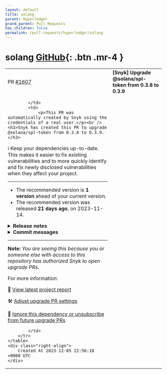 ```yaml
---
layout: default
title: solang
parent: Hyperledger
grand_parent: Pull Requests
has_children: false
permalink: /pull-requests/hyperledger/solang
---
```


# solang <span class="fs-3 right-align">[GitHub](https://github.com/hyperledger/solang){: .btn .mr-4 }</span>


<div>
    <table>
        <tr>
            <td>
                PR <a href="https://github.com/hyperledger/solang/pull/1607" class=".btn">#1607</a>
            </td>
            <td>
                <b>
                    [Snyk] Upgrade @solana/spl-token from 0.3.8 to 0.3.9
                </b>
            </td>
        </tr>
        <tr>
            <td>
                
            </td>
            <td>
                <p>This PR was automatically created by Snyk using the credentials of a real user.</p><br /><h3>Snyk has created this PR to upgrade @solana/spl-token from 0.3.8 to 0.3.9.</h3>

:information_source: Keep your dependencies up-to-date. This makes it easier to fix existing vulnerabilities and to more quickly identify and fix newly disclosed vulnerabilities when they affect your project.
<hr/>

- The recommended version is **1 version** ahead of your current version.
- The recommended version was released **21 days ago**, on 2023-11-14.


<details>
<summary><b>Release notes</b></summary>
<br/>
  <details>
    <summary>Package name: <b>@solana/spl-token</b></summary>
    <ul>
      <li>
        <b>0.3.9</b> - <a href="https://snyk.io/redirect/github/solana-labs/solana-program-library/releases/tag/token-js-v0.3.9">2023-11-14</a></br><p>Introduces support for new Token2022 extension functionality:</p>
<ul>
<li><code>TransferHook</code> extension:
<ul>
<li>Account data seed configurations for account resolution (<a class="issue-link js-issue-link" data-error-text="Failed to load title" data-id="1990587155" data-permission-text="Title is private" data-url="https://github.com/solana-labs/solana-program-library/issues/5815" data-hovercard-type="pull_request" data-hovercard-url="/solana-labs/solana-program-library/pull/5815/hovercard" href="https://snyk.io/redirect/github/solana-labs/solana-program-library/pull/5815">#5815</a>)</li>
<li>Account meta de-escalation checks when adding extra metas to instructions (<a class="issue-link js-issue-link" data-error-text="Failed to load title" data-id="1990587339" data-permission-text="Title is private" data-url="https://github.com/solana-labs/solana-program-library/issues/5816" data-hovercard-type="pull_request" data-hovercard-url="/solana-labs/solana-program-library/pull/5816/hovercard" href="https://snyk.io/redirect/github/solana-labs/solana-program-library/pull/5816">#5816</a>)</li>
<li>Accounts list ordering ensured to match Rust offchain implementation (<a class="issue-link js-issue-link" data-error-text="Failed to load title" data-id="1990587490" data-permission-text="Title is private" data-url="https://github.com/solana-labs/solana-program-library/issues/5817" data-hovercard-type="pull_request" data-hovercard-url="/solana-labs/solana-program-library/pull/5817/hovercard" href="https://snyk.io/redirect/github/solana-labs/solana-program-library/pull/5817">#5817</a>)</li>
</ul>
</li>
<li><code>MetadataPointer</code> extension:
<ul>
<li>Adds the <code>MetadataPointer</code> extension to the library's extension support (<a class="issue-link js-issue-link" data-error-text="Failed to load title" data-id="1988811179" data-permission-text="Title is private" data-url="https://github.com/solana-labs/solana-program-library/issues/5805" data-hovercard-type="pull_request" data-hovercard-url="/solana-labs/solana-program-library/pull/5805/hovercard" href="https://snyk.io/redirect/github/solana-labs/solana-program-library/pull/5805">#5805</a>)</li>
</ul>
</li>
</ul>
<p>Thanks for the contributions, <a class="user-mention notranslate" data-hovercard-type="user" data-hovercard-url="/users/mistersimon/hovercard" data-octo-click="hovercard-link-click" data-octo-dimensions="link_type:self" href="https://snyk.io/redirect/github/mistersimon">@ mistersimon</a> !</p>
      </li>
      <li>
        <b>0.3.8</b> - 2023-06-01
      </li>
    </ul>
    from <a href="https://snyk.io/redirect/github/solana-labs/solana-program-library/releases">@solana/spl-token GitHub release notes</a>
  </details>
</details>


<details>
  <summary><b>Commit messages</b></summary>
  </br>
  <details>
    <summary>Package name: <b>@solana/spl-token</b></summary>
    <ul>
      <li><a href="https://snyk.io/redirect/github/solana-labs/solana-program-library/commit/a1404b34675945b34873b190d52963f105581d9d">a1404b3</a> [token js]: bump version (#5813)</li>
      <li><a href="https://snyk.io/redirect/github/solana-labs/solana-program-library/commit/ce3e4fc9a0d0f27cd3874038aa560c63594813b7">ce3e4fc</a> build(deps): bump @ solana/codecs-numbers from 2.0.0-experimental.398c396 to 2.0.0-experimental.7123512 (#5831)</li>
      <li><a href="https://snyk.io/redirect/github/solana-labs/solana-program-library/commit/a862ec1b40ce865b5514da9f5e4c81724bda25da">a862ec1</a> build(deps): bump @ solana/options from 2.0.0-experimental.398c396 to 2.0.0-experimental.7123512 (#5826)</li>
      <li><a href="https://snyk.io/redirect/github/solana-labs/solana-program-library/commit/906d4964f42ef5d1754416a1415b218b9bce3ca9">906d496</a> build(deps): bump @ solana/codecs-core from 2.0.0-experimental.398c396 to 2.0.0-experimental.7123512 (#5823)</li>
      <li><a href="https://snyk.io/redirect/github/solana-labs/solana-program-library/commit/26fded0ef3184d80ee34959f445f017f755f74ad">26fded0</a> build(deps-dev): bump @ typescript-eslint/eslint-plugin from 6.10.0 to 6.11.0 (#5828)</li>
      <li><a href="https://snyk.io/redirect/github/solana-labs/solana-program-library/commit/0047bd2fadf7ba71ee6f2a7b932f94d9fce1717b">0047bd2</a> build(deps-dev): bump prettier from 3.0.3 to 3.1.0 (#5827)</li>
      <li><a href="https://snyk.io/redirect/github/solana-labs/solana-program-library/commit/69de0acecdb0f54bffdd70fe344f8eca2c2f0f7f">69de0ac</a> build(deps-dev): bump tsx from 3.14.0 to 4.1.2 (#5825)</li>
      <li><a href="https://snyk.io/redirect/github/solana-labs/solana-program-library/commit/6a27f96aaece3a87f66b885e56f8b266ccb77f99">6a27f96</a> dependabot: Fix time format to add leading 0 (#5822)</li>
      <li><a href="https://snyk.io/redirect/github/solana-labs/solana-program-library/commit/2b30a1b250b89fcb21bf1323e002bc32c590ddd8">2b30a1b</a> [token js]: transfer-hook: align key pushing flow with Rust helpers</li>
      <li><a href="https://snyk.io/redirect/github/solana-labs/solana-program-library/commit/1b89c06f57fd3ae43ae9259c4a2a805aca4703f5">1b89c06</a> [token js]: transfer-hook: add account meta de-escalation</li>
      <li><a href="https://snyk.io/redirect/github/solana-labs/solana-program-library/commit/7b3fef16a4e6ee95fd01b26bc19747f76b19ec7d">7b3fef1</a> [token js]: transfer-hook: add support for account data seeds</li>
      <li><a href="https://snyk.io/redirect/github/solana-labs/solana-program-library/commit/7a4af0a9e67e605bfadffd351cb0a489dae87e9b">7a4af0a</a> js: Add top-level package.json and turbo build (#5819)</li>
      <li><a href="https://snyk.io/redirect/github/solana-labs/solana-program-library/commit/2c1480c52933a22a5c6ed80c781b4067efe51486">2c1480c</a> build(deps): bump proptest from 1.3.1 to 1.4.0 (#5812)</li>
      <li><a href="https://snyk.io/redirect/github/solana-labs/solana-program-library/commit/c94eeec63bdada46453eb46d0e7add4c504b1799">c94eeec</a> token-cli: Refactor tests out of &#x60;main.rs&#x60; (#5804)</li>
      <li><a href="https://snyk.io/redirect/github/solana-labs/solana-program-library/commit/6ac9c28e3a77c9ec5cbcf56cca2226d140822ae8">6ac9c28</a> token-cli: Make update confidential accept multiple args (#5814)</li>
      <li><a href="https://snyk.io/redirect/github/solana-labs/solana-program-library/commit/20f27e2fb68aff98040d3a13e0fa559c7177b0a3">20f27e2</a> token 2022: add metadata pointer extension to js @ solana/spl-token client (#5805)</li>
      <li><a href="https://snyk.io/redirect/github/solana-labs/solana-program-library/commit/6fe3c15a63c0503991514baec90bf30923a30ed6">6fe3c15</a> docs: Fix typos (#5808)</li>
      <li><a href="https://snyk.io/redirect/github/solana-labs/solana-program-library/commit/b1ba6493fb49a89fcbb0abcf0b5f05694a8bf7d1">b1ba649</a> single-pool-js: remove unnecessary deps (#5801)</li>
      <li><a href="https://snyk.io/redirect/github/solana-labs/solana-program-library/commit/f542e00a8905eaf3f55dea1c08ca4787138e1788">f542e00</a> README: Use commit hashes for audits (#5799)</li>
      <li><a href="https://snyk.io/redirect/github/solana-labs/solana-program-library/commit/e6af88751ce3cae4014a311c1ae327b843af10de">e6af887</a> build(deps): bump tokio from 1.33.0 to 1.34.0 (#5800)</li>
      <li><a href="https://snyk.io/redirect/github/solana-labs/solana-program-library/commit/6ed7254d1a578ffbc2b091d28cb92b25e7cc511d">6ed7254</a> stake-pool: Allow mints with confidential transfer fee (#5610)</li>
      <li><a href="https://snyk.io/redirect/github/solana-labs/solana-program-library/commit/1194694fcb312963ca48b81e530a138200caefa5">1194694</a> single-pool-js: bump version</li>
      <li><a href="https://snyk.io/redirect/github/solana-labs/solana-program-library/commit/80adefd344a9082bd75a5f60e7de45f8a451ad6c">80adefd</a> single-pool: update docs with examples (#5414)</li>
      <li><a href="https://snyk.io/redirect/github/solana-labs/solana-program-library/commit/fddc4f43622a10ab7caec1a2b9b14f7572cb7697">fddc4f4</a> build(deps): bump superstruct from 0.14.2 to 1.0.3 in /stake-pool/js (#5793)</li>
    </ul>

   <a href="https://snyk.io/redirect/github/solana-labs/solana-program-library/compare/8f9c33b3a04250938a573809cd9dfdb698025972...a1404b34675945b34873b190d52963f105581d9d">Compare</a>
  </details>
</details>
<hr/>

**Note:** *You are seeing this because you or someone else with access to this repository has authorized Snyk to open upgrade PRs.*

For more information:  <img src="https://api.segment.io/v1/pixel/track?data=eyJ3cml0ZUtleSI6InJyWmxZcEdHY2RyTHZsb0lYd0dUcVg4WkFRTnNCOUEwIiwiYW5vbnltb3VzSWQiOiIyMzZlZDFjMi1mNmRlLTQ2MDktYjhkOS0xNjFiMDYwNDVkYWUiLCJldmVudCI6IlBSIHZpZXdlZCIsInByb3BlcnRpZXMiOnsicHJJZCI6IjIzNmVkMWMyLWY2ZGUtNDYwOS1iOGQ5LTE2MWIwNjA0NWRhZSJ9fQ==" width="0" height="0"/>

🧐 [View latest project report](https://app.snyk.io/org/hyperledger-bot/project/ccb2ab6a-ba20-4d58-979d-b59e66a8e113?utm_source&#x3D;github&amp;utm_medium&#x3D;referral&amp;page&#x3D;upgrade-pr)

🛠 [Adjust upgrade PR settings](https://app.snyk.io/org/hyperledger-bot/project/ccb2ab6a-ba20-4d58-979d-b59e66a8e113/settings/integration?utm_source&#x3D;github&amp;utm_medium&#x3D;referral&amp;page&#x3D;upgrade-pr)

🔕 [Ignore this dependency or unsubscribe from future upgrade PRs](https://app.snyk.io/org/hyperledger-bot/project/ccb2ab6a-ba20-4d58-979d-b59e66a8e113/settings/integration?pkg&#x3D;@solana/spl-token&amp;utm_source&#x3D;github&amp;utm_medium&#x3D;referral&amp;page&#x3D;upgrade-pr#auto-dep-upgrades)

<!--- (snyk:metadata:{"prId":"236ed1c2-f6de-4609-b8d9-161b06045dae","prPublicId":"236ed1c2-f6de-4609-b8d9-161b06045dae","dependencies":[{"name":"@solana/spl-token","from":"0.3.8","to":"0.3.9"}],"packageManager":"npm","type":"auto","projectUrl":"https://app.snyk.io/org/hyperledger-bot/project/ccb2ab6a-ba20-4d58-979d-b59e66a8e113?utm_source=github&utm_medium=referral&page=upgrade-pr","projectPublicId":"ccb2ab6a-ba20-4d58-979d-b59e66a8e113","env":"prod","prType":"upgrade","vulns":[],"issuesToFix":[],"upgrade":[],"upgradeInfo":{"versionsDiff":1,"publishedDate":"2023-11-14T14:21:09.007Z"},"templateVariants":[],"hasFixes":false,"isMajorUpgrade":false,"isBreakingChange":false,"priorityScoreList":[]}) --->

            </td>
        </tr>
    </table>
    <div class="right-align">
        Created At 2023-12-05 22:56:18 +0000 UTC
    </div>
</div>

